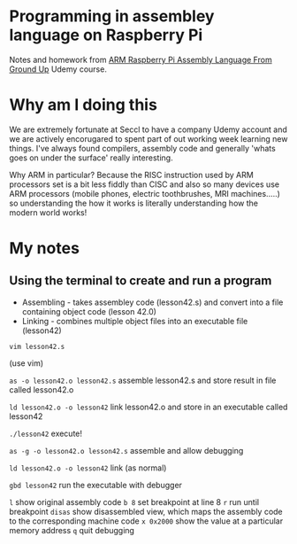 # Programming in assembley language on Raspberry Pi
Notes and homework from [ARM Raspberry Pi Assembly Language From Ground Up](https://www.udemy.com/course/arm-raspberry-pi-assembly-programming-from-ground-uptm/) Udemy course.

# Why am I doing this
We are extremely fortunate at Seccl to have a company Udemy account and we are actively encorugared to spent part of out working week learning new things. I've always found compilers, assembly code and generally 'whats goes on under the surface' really interesting. 

Why ARM in particular? Because the RISC instruction used by ARM processors set is a bit less fiddly than CISC and also so many devices use ARM processors (mobile phones, electric toothbrushes, MRI machines.....) so understanding the how it works is literally understanding how the modern world works!


# My notes

## Using the terminal to create and run a program

* Assembling - takes assembley code (lesson42.s) and convert into a file containing object code (lesson 42.0)
* Linking - combines multiple object files into an executable file (lesson42)

`vim lesson42.s`

(use vim)

`as -o lesson42.o lesson42.s` assemble lesson42.s and store result in file called lesson42.o

`ld lesson42.o -o lesson42` link lesson42.o and store in an executable called lesson42

`./lesson42` execute!


`as -g -o lesson42.o lesson42.s` assemble and allow debugging

`ld lesson42.o -o lesson42` link (as normal)

`gbd lesson42` run the executable with debugger

`l` show original assembly code
`b 8` set breakpoint at line 8
`r` run until breakpoint
`disas` show disassembled view, which maps the assembly code to the corresponding machine code
`x 0x2000` show the value at a particular memory address
`q` quit debugging
